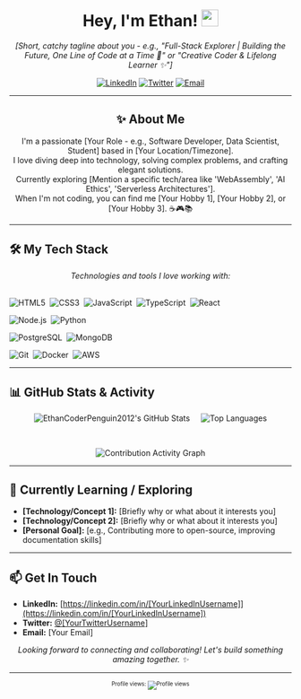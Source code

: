 <!--
Hey there! 👋 Thanks for checking out the source for my README.
This profile aims for a clean, modern, glassmorphism-inspired look.
Feel free to get inspired!

** Glassmorphism Tips for Best Look **
1. Consider adding a slightly blurred, abstract background image as your GitHub profile banner if possible.
2. Keep the text concise and readable.
3. Customize the theme colors in the GitHub Stats links below to match your preference!
-->

<div align="center">

  <!-- Optional: Add a cool banner image here. Maybe something abstract/gradient? -->
  <!-- <img src="[URL_TO_YOUR_BANNER_IMAGE]" alt="Banner" width="100%"/> -->

  <h1>Hey, I'm Ethan! <img src="https://media.giphy.com/media/hvRJCLFzcasrR4ia7z/giphy.gif" width="30px"/></h1>
  <p>
    <i>[Short, catchy tagline about you - e.g., "Full-Stack Explorer | Building the Future, One Line of Code at a Time 🚀" or "Creative Coder & Lifelong Learner ✨"]</i>
  </p>

  <!-- Social Icons -->
  <p>
    <a href="https://linkedin.com/in/[YourLinkedInUsername]" target="_blank"><img alt="LinkedIn" src="https://img.shields.io/badge/LinkedIn-%230077B5.svg?style=for-the-badge&logo=linkedin&logoColor=white"></a>
    <a href="https://twitter.com/[YourTwitterUsername]" target="_blank"><img alt="Twitter" src="https://img.shields.io/badge/Twitter-%231DA1F2.svg?style=for-the-badge&logo=Twitter&logoColor=white"></a>
    <a href="mailto:[Your Email]" target="_blank"><img alt="Email" src="https://img.shields.io/badge/Email-D14836?style=for-the-badge&logo=gmail&logoColor=white"></a>
    <!-- Add other social links like portfolio, blog, etc. -->
    <!-- <a href="[Your Portfolio Link]" target="_blank"><img alt="Portfolio" src="https://img.shields.io/badge/Portfolio-%23000000.svg?style=for-the-badge&logo=firefox&logoColor=#FF7139"></a> -->
  </p>

</div>

---

<div align="center">

  ## ✨ About Me

  <p>
    I'm a passionate [Your Role - e.g., Software Developer, Data Scientist, Student] based in [Your Location/Timezone]. <br/>
    I love diving deep into technology, solving complex problems, and crafting elegant solutions. <br/>
    Currently exploring [Mention a specific tech/area like 'WebAssembly', 'AI Ethics', 'Serverless Architectures'].<br/>
    When I'm not coding, you can find me [Your Hobby 1], [Your Hobby 2], or [Your Hobby 3]. ☕️🎮📚
  </p>

</div>

---

## 🛠️ My Tech Stack

<p align="center">
  <i>Technologies and tools I love working with:</i>
  <br/><br/>

  <!-- Add/Remove skills below! -->
  <!-- Reference for icons: https://devicon.dev/ or https://simpleicons.org/ -->

  <!-- Frontend -->
  <img src="https://img.shields.io/badge/html5-%23E34F26.svg?style=for-the-badge&logo=html5&logoColor=white" alt="HTML5"/> 
  <img src="https://img.shields.io/badge/css3-%231572B6.svg?style=for-the-badge&logo=css3&logoColor=white" alt="CSS3"/> 
  <img src="https://img.shields.io/badge/javascript-%23323330.svg?style=for-the-badge&logo=javascript&logoColor=%23F7DF1E" alt="JavaScript"/> 
  <img src="https://img.shields.io/badge/typescript-%23007ACC.svg?style=for-the-badge&logo=typescript&logoColor=white" alt="TypeScript"/> 
  <img src="https://img.shields.io/badge/react-%2320232a.svg?style=for-the-badge&logo=react&logoColor=%2361DAFB" alt="React"/> 
  <!-- <img src="https://img.shields.io/badge/angular-%23DD0031.svg?style=for-the-badge&logo=angular&logoColor=white" alt="Angular"/>  -->
  <!-- <img src="https://img.shields.io/badge/vue.js-%2335495e.svg?style=for-the-badge&logo=vuedotjs&logoColor=%234FC08D" alt="Vue.js"/>  -->

  <!-- Backend -->
  <img src="https://img.shields.io/badge/node.js-6DA55F?style=for-the-badge&logo=node.js&logoColor=white" alt="Node.js"/> 
  <img src="https://img.shields.io/badge/python-3670A0?style=for-the-badge&logo=python&logoColor=ffdd54" alt="Python"/> 
  <!-- <img src="https://img.shields.io/badge/java-%23ED8B00.svg?style=for-the-badge&logo=java&logoColor=white" alt="Java"/>  -->
  <!-- <img src="https://img.shields.io/badge/Go-00ADD8?style=for-the-badge&logo=go&logoColor=white" alt="Go"/>  -->

  <!-- Database -->
  <img src="https://img.shields.io/badge/postgres-%23316192.svg?style=for-the-badge&logo=postgresql&logoColor=white" alt="PostgreSQL"/> 
  <img src="https://img.shields.io/badge/MongoDB-%234ea94b.svg?style=for-the-badge&logo=mongodb&logoColor=white" alt="MongoDB"/> 

  <!-- Tools & Others -->
  <img src="https://img.shields.io/badge/git-%23F05033.svg?style=for-the-badge&logo=git&logoColor=white" alt="Git"/> 
  <img src="https://img.shields.io/badge/docker-%230db7ed.svg?style=for-the-badge&logo=docker&logoColor=white" alt="Docker"/> 
  <img src="https://img.shields.io/badge/AWS-%23FF9900.svg?style=for-the-badge&logo=amazon-aws&logoColor=white" alt="AWS"/> 
  <!-- <img src="https://img.shields.io/badge/Figma-%23F24E1E.svg?style=for-the-badge&logo=figma&logoColor=white" alt="Figma"/>  -->
</p>

---

## 📊 GitHub Stats & Activity

<div align="center">

<!--
Glassmorphism Theme Suggestion:
bg_color=00000000 (transparent)
border_color=ffffff4d (white with transparency) or another subtle light color
title_color=EF4444 (a vibrant color like Tailwind Red 500)
icon_color=3B82F6 (a vibrant color like Tailwind Blue 500)
text_color=D1D5DB (a light grey like Tailwind Gray 300)
-->

<p align="center">
  <img src="https://github-readme-stats.vercel.app/api?username=EthanCoderPenguin2012&show_icons=true&theme=transparent&border_color=ffffff4d&title_color=EF4444&icon_color=3B82F6&text_color=D1D5DB&hide_border=true&count_private=true&include_all_commits=true" alt="EthanCoderPenguin2012's GitHub Stats" />
     
  <img src="https://github-readme-stats.vercel.app/api/top-langs/?username=[YourUsername]&layout=compact&theme=transparent&border_color=ffffff4d&title_color=EF4444&text_color=D1D5DB&hide_border=true" alt="Top Languages" />
</p>

<br/>

<!-- Contribution Graph -->
<!-- Option 1: Standard GitHub Graph (Shows automatically if in YourUsername/YourUsername repo) -->
<!-- Just leave this section blank if you are using the standard graph -->

<!-- Option 2: Using github-readme-activity-graph (more customizable) -->
<!-- Choose a theme (e.g., react, github-compact) and colors -->
<p align="center">
  <img src="https://github-readme-activity-graph.vercel.app/graph?username=EthanCoderPenguin2012&theme=react-dark&bg_color=00000000&color=D1D5DB&line=3B82F6&point=EF4444&area=true&hide_border=true&hide_title=false" alt="Contribution Activity Graph" />
</p>

<!-- Option 3: GitHub Contributions Snake -->
<!-- <p align="center">
  <img src="https://raw.githubusercontent.com/[YourUsername]/[YourUsername]/output/github-contribution-grid-snake.svg" alt="GitHub Contributions Snake" />
</p> -->

</div>

---

## 🌱 Currently Learning / Exploring

*   **[Technology/Concept 1]:** [Briefly why or what about it interests you]
*   **[Technology/Concept 2]:** [Briefly why or what about it interests you]
*   **[Personal Goal]:** [e.g., Contributing more to open-source, improving documentation skills]

---

## 📫 Get In Touch

*   **LinkedIn:** [https://linkedin.com/in/[YourLinkedInUsername]](https://linkedin.com/in/[YourLinkedInUsername])
*   **Twitter:** [@[YourTwitterUsername]](https://twitter.com/[YourTwitterUsername])
*   **Email:** [Your Email]

<p align="center">
  <i>Looking forward to connecting and collaborating! Let's build something amazing together. ✨</i>
</p>

---

<!-- Optional: Add a GitHub Profile Trophy section -->
<!-- <p align="center"> <a href="https://github.com/ryo-ma/github-profile-trophy"><img src="https://github-profile-trophy.vercel.app/?username=[YourUsername]&theme=radical&margin-w=15&margin-h=15&no-frame=true" alt="[YourUsername]'s Trophies" /></a> </p> -->

<!-- Optional: Fun Fact -->
<!-- <p align="center">⚡ Fun fact: [Insert a fun fact about you or something interesting]</p> -->

<div align="center">
  <sub><sup>Profile views: <img src="https://komarev.com/ghpvc/?username=EthanCoderPenguin2012&color=blueviolet&style=flat-square" alt="Profile views" /></sup></sub>
</div>
